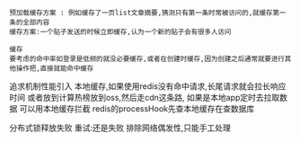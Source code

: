 ```
预加载缓存方案 : 例如缓存了一页list文章摘要,猜测只有第一条时常被访问的,就缓存第一条的全部内容
缓存方案:一个贴子发送的时候立即缓存,认为一个新的贴子会有很多人访问
```

```
缓存
要考虑的命中率如登录是低频的就没必要缓存,或者在创建时缓存,因为创建之后通常就要进行其他操作把,直接就能命中缓存
```

追求机制性能引入 本地缓存,如果使用redis没有命中请求,长尾请求就会拉长响应时间
或者放到计算热榜放到oss,然后走cdn这条路, 如果是本地app定时去拉取数据
可以用本地缓存拦截 redis的processHook先查本地缓存在查数据库

分布式锁释放失败 重试:还是失败 排除网络偶发性,只能手工处理